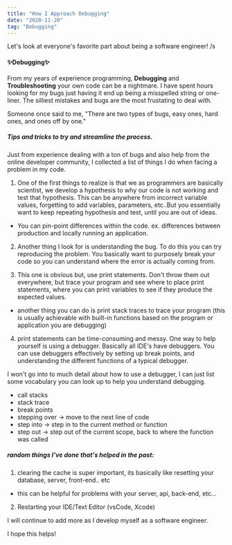 ```yaml
---
title: "How I Approach Debugging"
date: "2020-11-20"
tag: "Debugging"
---
```


Let's look at everyone's favorite part about being a software engineer! /s

#### ✨Debugging✨

From my years of experience programming, **Debugging** and **Troubleshooting** your own code can be a nightmare. I have spent hours looking for my bugs just having it end up being a misspelled string or one-liner. The silliest mistakes and bugs are the most frustating to deal with.

Someone once said to me, "There are two types of bugs, easy ones, hard ones, and ones off by one."

##### Tips and tricks to try and streamline the process.

Just from experience dealing with a ton of bugs and also help from the online developer community, I collected a list of things I do when facing a problem in my code.

1. One of the first things to realize is that we as programmers are basically scientist, we develop a hypothesis to why our code is not working and test that hypothesis. This can be anywhere from incorrect variable values, forgetting to add variables, parameters, etc..But you essentially want to keep repeating hypothesis and test, until you are out of ideas.

- You can pin-point differences within the code.
  ex. differences between production and locally running an application.

2. Another thing I look for is understanding the bug. To do this you can try reproducing the problem. You basically want to purposely break your code so you can understand where the error is actually coming from.

3. This one is obvious but, use print statements. Don't throw them out everywhere, but trace your program and see where to place print statements, where you can print variables to see if they produce the expected values.

- another thing you can do is print stack traces to trace your program (this is usually achievable with built-in functions based on the program or application you are debugging)

4. print statements can be time-consuming and messy. One way to help yourself is using a debugger. Basically all IDE's have debuggers. You can use debuggers effectively by setting up break points, and understanding the different functions of a typical debugger.

I won't go into to much detail about how to use a debugger, I can just list some vocabulary you can look up to help you understand debugging.

- call stacks
- stack trace
- break points
- stepping over -> move to the next line of code
- step into -> step in to the current method or function
- step out -> step out of the current scope, back to where the function was called

##### random things I've done that's helped in the past:

1. clearing the cache is super important, its basically like resetting your database, server, front-end.. etc

- this can be helpful for problems with your server, api, back-end, etc...

2. Restarting your IDE/Text Editor (vsCode, Xcode)

I will continue to add more as I develop myself as a software engineer.

I hope this helps!
